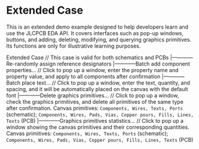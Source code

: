 # Extended Case

This is an extended demo example designed to help developers learn and use the JLCPCB EDA API. It covers interfaces such as pop-up windows, buttons, and adding, deleting, modifying, and querying graphics primitives. Its functions are only for illustrative learning purposes.

Extended Case // This case is valid for both schematics and PCBs
    |————Re-randomly assign reference designators
    |————Batch add component properties...   // Click to pop up a window, enter the property name and property value, and apply to all components after confirmation
    |————Batch place text...   // Click to pop up a window, enter the text, quantity, and spacing, and it will be automatically placed on the canvas with the default font
    |————Delete graphics primitives...   // Click to pop up a window, check the graphics primitives, and delete all primitives of the same type after confirmation. Canvas primitives: `Components, Wires, Texts, Ports` (schematic); `Components, Wires, Pads, Vias, Copper pours, Fills, Lines, Texts` (PCB)
    |————Graphics primitives statistics...   // Click to pop up a window showing the canvas primitives and their corresponding quantities.  Canvas primitives: `Components, Wires, Texts, Ports` (schematic); `Components, Wires, Pads, Vias, Copper pours, Fills, Lines, Texts` (PCB)
